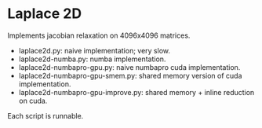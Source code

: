 # Laplace 2D 

Implements jacobian relaxation on 4096x4096 matrices.

- laplace2d.py: naive implementation; very slow.
- laplace2d-numba.py: numba implementation.
- laplace2d-numbapro-gpu.py: naive numbapro cuda implementation.
- laplace2d-numbapro-gpu-smem.py: shared memory version of cuda implementation.
- laplace2d-numbapro-gpu-improve.py: shared memory + inline reduction on cuda.

Each script is runnable.
